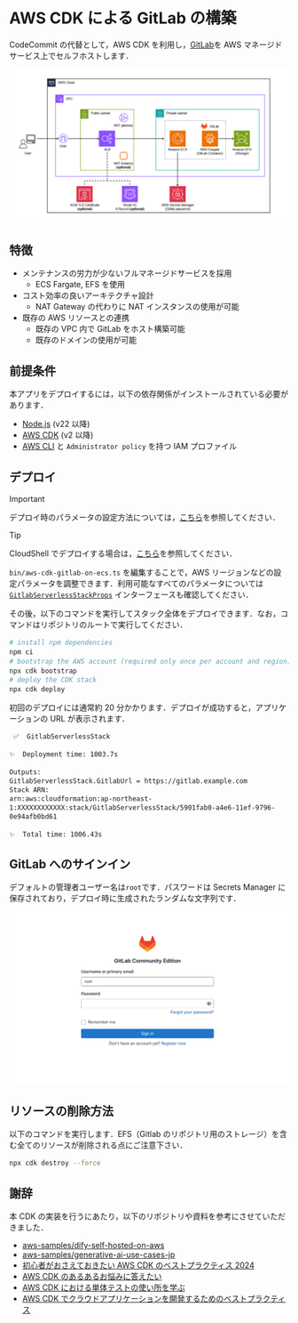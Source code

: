 # AWS CDK による GitLab の構築

CodeCommit の代替として，AWS CDK を利用し，[GitLab](https://about.gitlab.com/)を AWS マネージドサービス上でセルフホストします．

![architecture](./assets/gitlab_architecture.png)

## 特徴

- メンテナンスの労力が少ないフルマネージドサービスを採用
  - ECS Fargate, EFS を使用
- コスト効率の良いアーキテクチャ設計
  - NAT Gateway の代わりに NAT インスタンスの使用が可能
- 既存の AWS リソースとの連携
  - 既存の VPC 内で GitLab をホスト構築可能
  - 既存のドメインの使用が可能

## 前提条件

本アプリをデプロイするには，以下の依存関係がインストールされている必要があります．

- [Node.js](https://nodejs.org/en/download/package-manager) (v22 以降)
- [AWS CDK](https://docs.aws.amazon.com/cdk/v2/guide/work-with-cdk-typescript.html) (v2 以降)
- [AWS CLI](https://docs.aws.amazon.com/cli/latest/userguide/getting-started-install.html) と `Administrator policy` を持つ IAM プロファイル

## デプロイ

> [!IMPORTANT]
> デプロイ時のパラメータの設定方法については，[こちら](./docs/DEPLOY_OPTION_ja.md)を参照してください．

> [!TIP]
> CloudShell でデプロイする場合は，[こちら](./docs/DEPLOY_ON_CLOUDSHELL_ja.md)を参照してください．

`bin/aws-cdk-gitlab-on-ecs.ts` を編集することで，AWS リージョンなどの設定パラメータを調整できます．利用可能なすべてのパラメータについては [`GitlabServerlessStackProps`](./lib/aws-cdk-gitlab-on-ecs-stack.ts) インターフェースも確認してください．

その後，以下のコマンドを実行してスタック全体をデプロイできます．なお，コマンドはリポジトリのルートで実行してください．

```sh
# install npm dependencies
npm ci
# bootstrap the AWS account (required only once per account and region)
npx cdk bootstrap
# deploy the CDK stack
npx cdk deploy
```

初回のデプロイには通常約 20 分かかります．デプロイが成功すると，アプリケーションの URL が表示されます．

```
 ✅  GitlabServerlessStack

✨  Deployment time: 1003.7s

Outputs:
GitlabServerlessStack.GitlabUrl = https://gitlab.example.com
Stack ARN:
arn:aws:cloudformation:ap-northeast-1:XXXXXXXXXXXX:stack/GitlabServerlessStack/5901fab0-a4e6-11ef-9796-0e94afb0bd61

✨  Total time: 1006.43s
```

## GitLab へのサインイン

デフォルトの管理者ユーザー名は`root`です．パスワードは Secrets Manager に保存されており，デプロイ時に生成されたランダムな文字列です．

![signin](./assets/gitlab_signin.png)

## リソースの削除方法

以下のコマンドを実行します．EFS（Gitlab のリポジトリ用のストレージ）を含む全てのリソースが削除される点にご注意下さい．

```sh
npx cdk destroy --force
```

## 謝辞

本 CDK の実装を行うにあたり，以下のリポジトリや資料を参考にさせていただきました．

- [aws-samples/dify-self-hosted-on-aws](https://github.com/aws-samples/dify-self-hosted-on-aws)
- [aws-samples/generative-ai-use-cases-jp](https://github.com/aws-samples/generative-ai-use-cases-jp)
- [初心者がおさえておきたい AWS CDK のベストプラクティス 2024](https://speakerdeck.com/konokenj/cdk-best-practice-2024)
- [AWS CDK のあるあるお悩みに答えたい](https://speakerdeck.com/tmokmss/answering-cdk-faqs)
- [AWS CDK における単体テストの使い所を学ぶ](https://aws.amazon.com/jp/builders-flash/202411/learn-cdk-unit-test/)
- [AWS CDK でクラウドアプリケーションを開発するためのベストプラクティス](https://aws.amazon.com/jp/blogs/news/best-practices-for-developing-cloud-applications-with-aws-cdk/)
